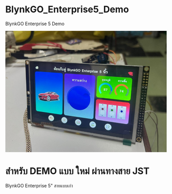 # BlynkGO_Enterprise5_Demo
 BlynkGO Enterprise 5 Demo


<p align="left">
  <img src="./blynkgo_enterprise_5.png" alt="image"/>
</p>  


# สำหรับ DEMO แบบ ใหม่ ผ่านทางสาย JST
BlynkGO Enterprise 5" สายแบบเก่า
